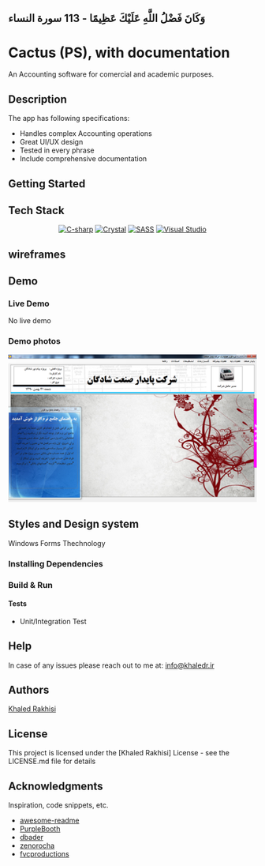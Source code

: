 ## وَكَانَ فَضْلُ اللَّهِ عَلَيْكَ عَظِيمًا - 113 سورة النساء

# Cactus (PS), with documentation

An Accounting software for comercial and academic purposes.

## Description

The app has following specifications:
- Handles complex Accounting operations
- Great UI/UX design
- Tested in every phrase
- Include comprehensive documentation

## Getting Started

## Tech Stack

<div align="center">
<a href="https://code.visualstudio.com/docs/languages/csharp" title="React"><img src="https://github.com/get-icon/geticon/raw/master/icons/c-sharp.svg" alt="C-sharp" width="64px" height="64px"></a>
<a href="https://www.sap.com/products/technology-platform/crystal-reports.html" title="Crystal Reports"><img src="https://github.com/get-icon/geticon/raw/master/icons/crystal.svg" alt="Crystal" width="64px" height="64px"></a>
<a href="https://sql-server.com/" title="SQL SERVER"><img src="https://github.com/get-icon/geticon/raw/master/icons/sqlserver.svg" alt="SASS" width="64px" height="64px"></a>
<a href="https://visualstudio.com/" title="Visual Studio"><img src="https://github.com/get-icon/geticon/raw/master/icons/visual-studio.svg" alt="Visual Studio" width="64px" height="64px"></a>
</div>

## wireframes

## Demo

### Live Demo

No live demo

### Demo photos

![Demo snapshot #1](./public/demo1.png)

## Styles and Design system

Windows Forms Thechnology

### Installing Dependencies


### Build & Run


#### Tests

- Unit/Integration Test

## Help

In case of any issues please reach out to me at: info@khaledr.ir

## Authors

[Khaled Rakhisi](https://www.linkedin.com/in/khaledrakhisi/)

## License

This project is licensed under the [Khaled Rakhisi] License - see the LICENSE.md file for details

## Acknowledgments

Inspiration, code snippets, etc.

- [awesome-readme](https://github.com/matiassingers/awesome-readme)
- [PurpleBooth](https://gist.github.com/PurpleBooth/109311bb0361f32d87a2)
- [dbader](https://github.com/dbader/readme-template)
- [zenorocha](https://gist.github.com/zenorocha/4526327)
- [fvcproductions](https://gist.github.com/fvcproductions/1bfc2d4aecb01a834b46)
